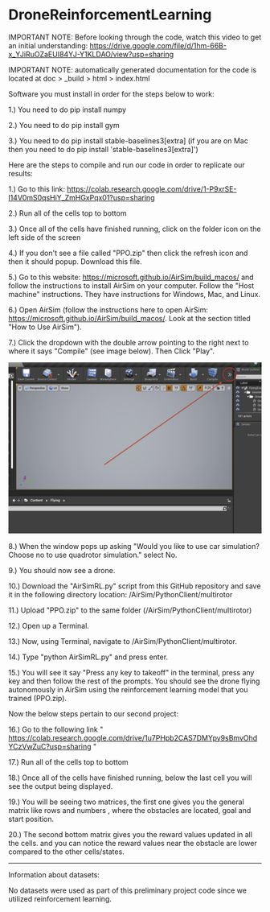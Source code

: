 # DroneReinforcementLearning

IMPORTANT NOTE: Before looking through the code, watch this video to get an initial understanding: https://drive.google.com/file/d/1hm-66B-x_YJiRuOZaEUI84YJ-Y1KLDAO/view?usp=sharing

IMPORTANT NOTE: automatically generated documentation for the code is located at doc > _build > html > index.html

Software you must install in order for the steps below to work:

1.) You need to do pip install numpy

2.) You need to do pip install gym

3.) You need to do pip install stable-baselines3[extra] (if you are on Mac then you need to do pip install 'stable-baselines3[extra]')


Here are the steps to compile and run our code in order to replicate our results:

1.) Go to this link: https://colab.research.google.com/drive/1-P9xrSE-l14V0mS0qsHiY_ZmHGxPqx01?usp=sharing

2.) Run all of the cells top to bottom

3.) Once all of the cells have finished running, click on the folder icon on the left side of the screen 

4.) If you don't see a file called "PPO.zip" then click the refresh icon and then it should popup. Download this file.

5.) Go to this website: https://microsoft.github.io/AirSim/build_macos/ and follow the instructions to install AirSim on your computer. Follow the "Host machine" instructions. They have instructions for Windows, Mac, and Linux.

6.) Open AirSim (follow the instructions here to open AirSim: https://microsoft.github.io/AirSim/build_macos/. Look at the section titled "How to Use AirSim").

7.) Click the dropdown with the double arrow pointing to the right next to where it says "Compile" (see image below). Then Click "Play".

![Cover Photo](/images/dropdown.png)

8.) When the window pops up asking "Would you like to use car simulation? Choose no to use quadrotor simulation." select No.

9.) You should now see a drone.

10.) Download the "AirSimRL.py" script from this GitHub repository and save it in the following directory location: /AirSim/PythonClient/multirotor

11.) Upload "PPO.zip" to the same folder (/AirSim/PythonClient/multirotor)

12.) Open up a Terminal.

13.) Now, using Terminal, navigate to /AirSim/PythonClient/multirotor.

14.) Type "python AirSimRL.py" and press enter.

15.) You will see it say "Press any key to takeoff" in the terminal, press any key and then follow the rest of the prompts. You should see the drone flying autonomously in AirSim using the reinforcement learning model that you trained (PPO.zip).

Now the below steps pertain to our second project:

16.) Go to the following link " https://colab.research.google.com/drive/1u7PHpb2CAS7DMYpy9sBmvOhdYCzVwZuC?usp=sharing "

17.) Run all of the cells top to bottom

18.) Once all of the cells have finished running, below the last cell you will see the output being displayed. 

19.) You will be seeing two matrices, the first one gives you the general matrix like rows and numbers , where the obstacles are located, goal and start position.

20.) The second bottom matrix gives you the reward values updated in all the cells. and you can notice the reward values near the obstacle are lower compared to the other cells/states.

-----------------------------------------------------------------------------------
Information about datasets:

No datasets were used as part of this preliminary project code since we utilized reinforcement learning.
